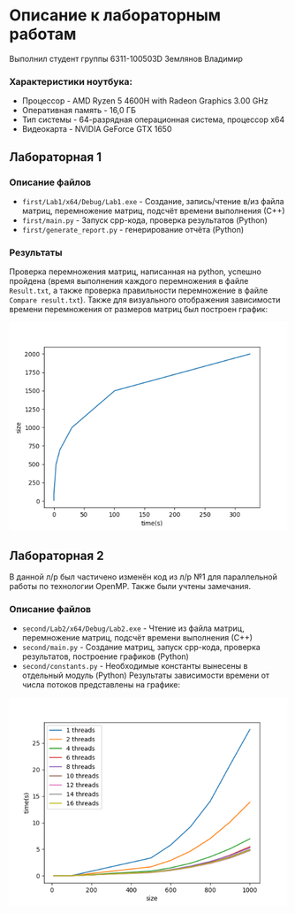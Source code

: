 # Описание к лабораторным работам
Выполнил студент группы 6311-100503D Землянов Владимир
### Характеристики ноутбука:
* Процессор -  AMD Ryzen 5 4600H with Radeon Graphics 3.00 GHz
* Оперативная память - 16,0 ГБ 
* Тип системы - 64-разрядная операционная система, процессор x64
* Видеокарта - NVIDIA GeForce GTX 1650

## Лабораторная 1
### Описание файлов
* `first/Lab1/x64/Debug/Lab1.exe` - Создание, запись/чтение в/из файла матриц, перемножение матриц, подсчёт времени выполнения (С++)
* `first/main.py` - Запуск cpp-кода, проверка результатов (Python)
* `first/generate_report.py` - генерирование отчёта (Python)
### Результаты
Проверка перемножения матриц, написанная на python, успешно пройдена (время выполнения каждого перемножения в файле `Result.txt`, а также проверка правильности перемножение в файле `Compare result.txt`).
Также для визуального отображения зависимости времени перемножения от размеров матриц был построен график:

![image](https://github.com/AvtoBBus/Bus_Station_19/blob/cd787724a2b0607e7d5a8d12f3713829b036729e/first/img.png)

## Лабораторная 2
В данной л/р был частичено изменён код из л/р №1 для параллельной работы по технологии OpenMP. 
Также были учтены замечания.
### Описание файлов
* `second/Lab2/x64/Debug/Lab2.exe` - Чтение из файла матриц, перемножение матриц, подсчёт времени выполнения (С++)
* `second/main.py` - Создание матриц, запуск cpp-кода, проверка результатов, построение графиков (Python)
* `second/constants.py` - Необходимые константы вынесены в отдельный модуль (Python)
Результаты зависимости времени от числа потоков представлены на графике:

![image](https://github.com/AvtoBBus/Bus_Station_19/blob/cd787724a2b0607e7d5a8d12f3713829b036729e/second/img.png)

